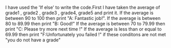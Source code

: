 I have used the 'If else' to write the code.First I have taken the average of grade1 , grade2 , grade3 , grade4, grade5 and print it.
If the average is between 90 to 100 then print "A: Fantastic job!".
If the average is between 80 to 89.99 then print "B: Good!"
If the average is between 70 to 79.99 then print "C: Please try more next time !"
If the average is less than or equal to 69.99 then print "F:Unfortunately you failed !"
if these conditons are not met "you do not have a grade"

